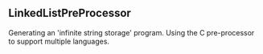 LinkedListPreProcessor
-------------
Generating an 'infinite string storage' program. Using the C pre-processor to support multiple languages.
